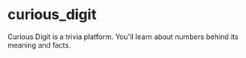 # curious_digit
Curious Digit is a trivia platform. You'll learn about numbers behind its meaning and facts.
